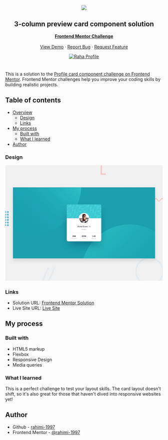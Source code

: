 <div align="center">
    <img src="https://www.frontendmentor.io/static/images/logo-mobile.svg"  width="80">
    <h2 align="center">3-column preview card component solution</h2>
    <p align="center">
        <a href="https://www.frontendmentor.io"><strong>Frontend Mentor Challenge</strong></a>
        <br />
        <br />
        <a href="https://rahimi-1997.github.io/Profile-card-component/">View Demo</a>
        ·
        <a href="https://github.com/rahimi-1997/Profile-card-component/issues" target="_blank">Report Bug</a>
        ·
        <a href="https://github.com/rahimi-1997/Profile-card-component/issues" target="_blank">Request Feature</a>
    </p>
</div>
<div align="center">
  <!-- Profile -->
  <a href="https://www.frontendmentor.io/profile/rahimi-1997">
    <img src="https://img.shields.io/badge/Profile-Raha%20Rahimi-07043B?style=for-the-badge&logo=frontendmentor" alt="Raha Profile">
  </a>

</div>

#

This is a solution to the [Profile card component challenge on Frontend Mentor](https://www.frontendmentor.io/challenges/profile-card-component-cfArpWshJ). Frontend Mentor challenges help you improve your coding skills by building realistic projects.

## Table of contents

- [Overview](#overview)
  - [Design](#design)
  - [Links](#links)
- [My process](#my-process)
  - [Built with](#built-with)
  - [What I learned](#what-i-learned)
- [Author](#author)

### Design

![](./design/desktop-preview.jpg)

### Links

- Solution URL: [Frontend Mentor Solution](https://www.frontendmentor.io/solutions/3column-preview-card-component-3YILZGTXL6)
- Live Site URL: [Live Site](https://rahimi-1997.github.io/Profile-card-component/)

## My process

### Built with

- HTML5 markup
- Flexbox
- Responsive Design
- Media queries

### What I learned

This is a perfect challenge to test your layout skills. The card layout doesn't shift, so it's also great for those that haven't dived into responsive websites yet!

## Author

- Github - [rahimi-1997](https://github.com/rahimi-1997)
- Frontend Mentor - [@rahimi-1997](https://www.frontendmentor.io/profile/rahimi-1997)
